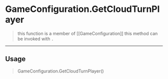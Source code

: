 # GameConfiguration.GetCloudTurnPlayer
> this function is a member of [[GameConfiguration]]
> this method can be invoked with `.`
-----
## Usage
> GameConfiguration.GetCloudTurnPlayer()
